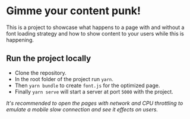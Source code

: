 # Gimme your content punk!

This is a project to showcase what happens to a page with and without a font loading strategy and how to show content to your users while this is happening.

## Run the project locally

  - Clone the repository.
  - In the root folder of the project run `yarn`.
  - Then `yarn bundle` to create `font.js` for the optimized page.
  - Finally `yarn serve` will start a server at port `5000` with the project.

_It's recommended to open the pages with network and CPU throttling to emulate a mobile slow connection and see it effects on users._
